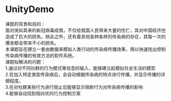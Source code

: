 # UnityDemo
课题的背景和目的：  
面对突如其来的新冠病毒疫情，不仅给我国人民带来大量的伤亡，其对中国经济也造成了巨大的损失。除此之外，还有着其他各种各样的传染病的存在，其每一次的爆发都会带来不小的损失。  
本课题旨在建立一套由数据来模拟人类行动的传染病传播效果，用以快速找出控制传染病传播的有效方法的软件系统。  
课题拟解决的问题：  
1.通过对不同社群的行为模式等信息的输入，能够建立起模拟社会生活的模型  
2.在加入特定类型传染病后，会自动根据传染病的特点进行传播，并显示传播的详细程度。  
3.在对社群某些行为进行阻止后能够显示阻断行为对传染病传播的影响  
4.能够自动找到相对优的行为控制方案
